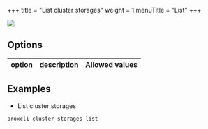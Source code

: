 +++
title = "List cluster storages"
weight = 1
menuTitle = "List"
+++


![](/images/proxcli_nodes_storages_list_help.png)

## Options

|option|description|Allowed values|
|---|---|---|


## Examples

- List cluster storages

```bash
proxcli cluster storages list
```

